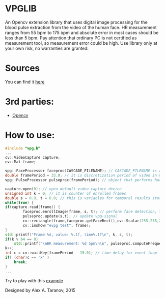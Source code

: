 # VPGLIB

An Opencv extension library that uses digital image processing for the blood pulse extraction from the video of the human face. HR measurement ranges from 55 bpm to 175 bpm and absolute error in most cases should be less than 5 bpm. Pay attention that ordinary PC is not certified as measurement tool, so measurement error could be high. Use library only at your own risk, no warranties are granted.



Sources
====

You can find it [here](https://github.com/pi-null-mezon/QPULSECAPTURE/wiki) 



3rd parties:
====

* [Opencv](https://github.com/opencv/opencv)



How to use:
====

```c++
#include "vpg.h"
...
cv::VideoCapture capture;
cv::Mat frame;

vpg::FaceProcessor faceproc(CASCADE_FILENAME); // CASCADE_FILENAME is a path to haarcascade or lbpcascade for the face detection
double framePeriod = 33.0; // it is discretization period of video in milliseconds, calculated as (1.0 / fps)
vpg::PulseProcessor pulseproc(framePeriod); // object that performs harmonic analysis of vpg-signal

capture.open(0); // open default video capture device
unsigned int k = 0; // it is counter of enrolled frames
double s = 0.0, t = 0.0; // this is variables for temporal results storing ('s' for vpg-signal count, 't' for actual frame time)
while(true) {
if(capture.read(frame)) {
        faceproc.enrollImage(frame, s, t); // perform face detection, then skin detection, then average skin pixels
        pulseproc.update(s,t); // update vpg-signal
        cv::rectangle(frame,faceproc.getFaceRect(),cv::Scalar(255,255,255));
        cv::imshow("evpg test", frame);
}
std::printf("Frame %d, value: %.1f, time%.1f\n", k, s, t);
if(k % 64 == 0)
    std::printf("\nHR measurement: %d bpm\n\n", pulseproc.computeFrequency()); // compute and print heart rate estimation 
k++;
int c = cv::waitKey(framePeriod - 15.0); // time delay for event loop
if( (char)c == 'x' )
    break;
}
...
```	
Try to play with this [example](https://github.com/pi-null-mezon/vpglib/tree/master/test_Device)

Designed by Alex A. Taranov, 2015


